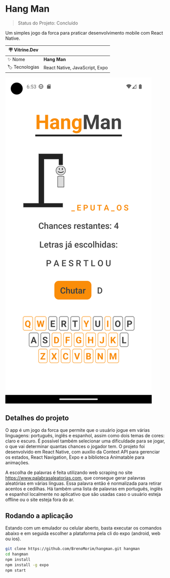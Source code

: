 # Hang Man

> Status do Projeto: Concluído

Um simples jogo da forca para praticar desenvolvimento mobile com React Native.

| :placard: Vitrine.Dev |     |
| -------------  | --- |
| :sparkles: Nome        | **Hang Man**
| :label: Tecnologias | React Native, JavaScript, Expo

![alt="Mostrando uma partida do jogo"](https://github.com/BrenoMorim/hangman/blob/main/imagem-projeto.png?raw=true#vitrinedev)

## Detalhes do projeto

O app é um jogo da forca que permite que o usuário jogue em várias linguagens: português, inglês e espanhol, assim como dois temas de cores: claro e escuro. É possível também selecionar uma dificuldade para se jogar, o que vai determinar quantas chances o jogador tem. O projeto foi desenvolvido em React Native, com auxílio da Context API para gerenciar os estados, React Navigation, Expo e a biblioteca Animatable para animações.

A escolha de palavras é feita utilizando web scraping no site https://www.palabrasaleatorias.com, que consegue gerar palavras aleatórias em várias línguas. Essa palavra então é normalizada para retirar acentos e cedilhas. Há também uma lista de palavras em português, inglês e espanhol localmente no aplicativo que são usadas caso o usuário esteja offline ou o site esteja fora do ar.

## Rodando a aplicação

Estando com um emulador ou celular aberto, basta executar os comandos abaixo e em seguida escolher a plataforma pela cli do expo (android, web ou ios).

```sh
git clone https://github.com/BrenoMorim/hangman.git hangman
cd hangman
npm install
npm install -g expo
npm start
```
